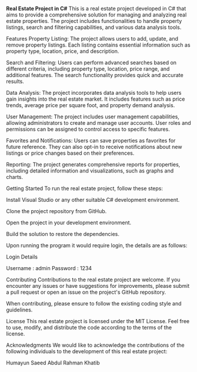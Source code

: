 
**Real Estate Project in C#**
This is a real estate project developed in C# that aims to provide a comprehensive solution for managing and analyzing real estate properties. The project includes functionalities to handle property listings, search and filtering capabilities, and various data analysis tools.

Features
Property Listing: The project allows users to add, update, and remove property listings. Each listing contains essential information such as property type, location, price, and description.

Search and Filtering: Users can perform advanced searches based on different criteria, including property type, location, price range, and additional features. The search functionality provides quick and accurate results.

Data Analysis: The project incorporates data analysis tools to help users gain insights into the real estate market. It includes features such as price trends, average price per square foot, and property demand analysis.

User Management: The project includes user management capabilities, allowing administrators to create and manage user accounts. User roles and permissions can be assigned to control access to specific features.

Favorites and Notifications: Users can save properties as favorites for future reference. They can also opt-in to receive notifications about new listings or price changes based on their preferences.

Reporting: The project generates comprehensive reports for properties, including detailed information and visualizations, such as graphs and charts.

Getting Started
To run the real estate project, follow these steps:

Install Visual Studio or any other suitable C# development environment.

Clone the project repository from GitHub.

Open the project in your development environment.

Build the solution to restore the dependencies.

Upon running the program it would require login, the details are as follows:

Login Details

Username : admin
Password : 1234

Contributing
Contributions to the real estate project are welcome. If you encounter any issues or have suggestions for improvements, please submit a pull request or open an issue on the project's GitHub repository.

When contributing, please ensure to follow the existing coding style and guidelines.

License
This real estate project is licensed under the MIT License. Feel free to use, modify, and distribute the code according to the terms of the license.

Acknowledgments
We would like to acknowledge the contributions of the following individuals to the development of this real estate project:

Humayun Saeed
Abdul Rahman Khatib

